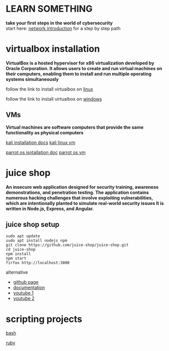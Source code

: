 # LEARN SOMETHING 
 


**take your first steps in the world of cybersecurity** \
 start here: [network introduction](https://github.com/ROT101/learn_something/blob/main/networking/1.what_is_a_network.md) for a step by step path

 # virtualbox installation

**VirtualBox
is a hosted hypervisor for x86 virtualization developed by Oracle Corporation. It allows users to create and run virtual machines on their computers, enabling them to install and run multiple operating systems simultaneously**

follow the link to install virtualbox on [linux](https://www.geeksforgeeks.org/how-to-install-virtualbox-in-linux/)

follow the link to install virtualbox on [windows](https://ultahost.com/knowledge-base/install-virtualbox-windows/)

## VMs 
**Virtual machines are software computers that provide the same functionality as physical computers**

[kali installation docs](https://www.kali.org/docs/virtualization/install-virtualbox-guest-vm/)
[kali linux vm](https://www.kali.org/get-kali/#kali-virtual-machines)

[parrot os isntallation doc](https://parrotsec.org/docs/virtualization/install-parrot-on-virtualbox)
[parrot os vm](https://www.parrotsec.org/download/)


# juice shop
**An insecure web application designed for security training, awareness demonstrations, and penetration testing. The application contains numerous hacking challenges that involve exploiting vulnerabilities, which are intentionally planted to simulate real-world security issues It is written in Node.js, Express, and Angular.**

## juice shop setup 
    sudo apt update
    sudo apt install nodejs npm
    git clone https://github.com/juice-shop/juice-shop.git
    cd juice-shop 
    npm install
    npm start
    firfox http://localhost:3000
alternative 
- [github page](https://github.com/juice-shop/juice-shop?tab=readme-ov-file#setup)
- [documentation](https://pwning.owasp-juice.shop/companion-guide/latest/part1/running.html)
- [youtube 1](https://www.youtube.com/watch?v=tvNKp1QXV_8)
- [youtube 2](https://www.youtube.com/watch?v=tvNKp1QXV_8)

# scripting projects 
[bash](https://github.com/ROT101/learn_something/tree/main/bash_scripting)

[ruby](https://github.com/ROT101/learn_something/tree/main/bash_scripting)

